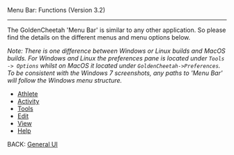Menu Bar: Functions (Version 3.2)
***

The GoldenCheetah 'Menu Bar' is similar to any other application. So please find the details on the different menus and menu options below.

_Note: There is one difference between Windows or Linux builds and MacOS builds. For Windows and Linux the preferences pane is located under `Tools -> Options` whilst on MacOS it located under `GoldenCheetah->Preferences`. To be consistent with the Windows 7 screenshots, any paths to 'Menu Bar' will follow the Windows menu structure._

* [Athlete](UG_Menu-Bar_Athlete)
* [Activity](UG_Menu-Bar_Activity)
* [Tools](UG_Menu-Bar_Tools)
* [Edit](UG_Menu-Bar_Edit)
* [View](UG_Menu-Bar_View)
* [Help](UG_Menu-Bar_Help)

BACK: [General UI](UG_General_UI%20Layout%20and%20terminology)


